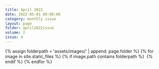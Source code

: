 ```yaml
---
title: April 2022
date: 2022-05-01 00:00:00
category: monthly issue
layout: page
folder: april2022issue
volume: 2
issue: 4
---
```


<html>
{% assign folderpath = 'assets/images/' | append: page.folder %}
{% for image in site.static_files %}
{% if image.path contains folderpath %}
    <img src="{{ image.path }}" alt="">
{% endif %}
{% endfor %}

</html>